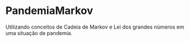 # PandemiaMarkov
Utilizando conceitos de Cadeia de Markov e Lei dos grandes números em uma situação de pandemia.
